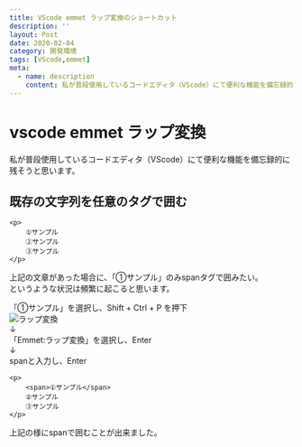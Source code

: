 ```yaml
---
title: VScode emmet ラップ変換のショートカット
description: ''
layout: Post
date: 2020-02-04
category: 開発環境
tags: [VScode,emmet]
meta:
  - name: description
    content: 私が普段使用しているコードエディタ（VScode）にて便利な機能を備忘録的に残そうと思います。
---
```


<!-- more -->

# vscode emmet ラップ変換
私が普段使用しているコードエディタ（VScode）にて便利な機能を備忘録的に残そうと思います。

## 既存の文字列を任意のタグで囲む  
```
<p>
    ①サンプル
    ②サンプル
    ③サンプル
</p>
```
上記の文章があった場合に、「①サンプル」のみspanタグで囲みたい。  
というような状況は頻繁に起こると思います。  

「①サンプル」を選択し、Shift + Ctrl + P を押下  
![ラップ変換](/assets/img/20200204.png)  
↓  
「Emmet:ラップ変換」を選択し、Enter  
↓  
spanと入力し、Enter

```
<p>
    <span>①サンプル</span>
    ②サンプル
    ③サンプル
</p>
```

上記の様にspanで囲むことが出来ました。

